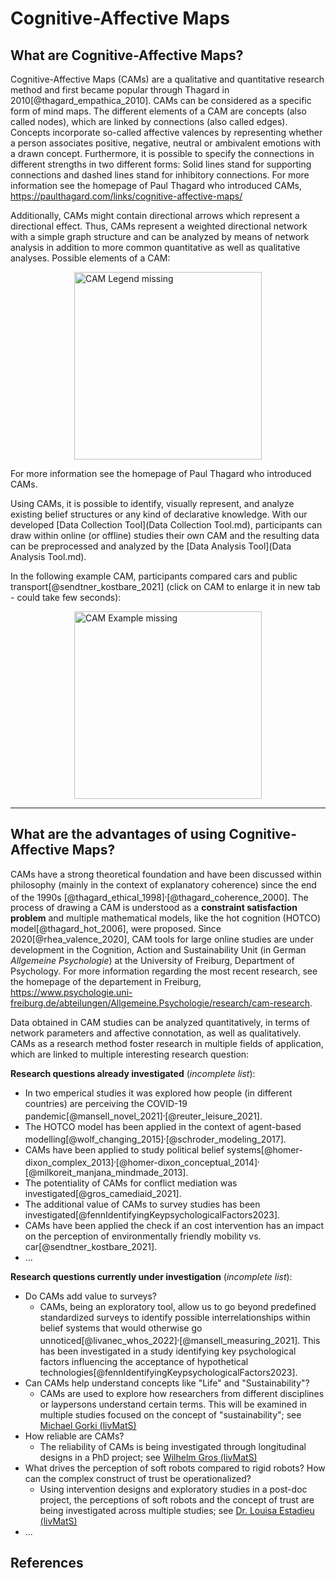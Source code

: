 <style>
.centerImg{
    display: block;
    margin: 0 auto;
}
</style>


Cognitive-Affective Maps
=====

What are Cognitive-Affective Maps?
------------

Cognitive-Affective Maps (CAMs) are a qualitative and quantitative research method and first became popular through Thagard in 2010[@thagard_empathica_2010]. CAMs can be considered as a specific form of mind maps. The different elements of a CAM are concepts (also called nodes), which are linked by connections (also called edges). Concepts incorporate so-called affective valences by representing whether a person associates positive, negative, neutral or ambivalent emotions with a drawn concept. Furthermore, it is possible to specify the connections in different strengths in two different forms: Solid lines stand for supporting connections and dashed lines stand for inhibitory connections. For more information see the homepage of Paul Thagard who introduced CAMs, <a href="https://paulthagard.com/links/cognitive-affective-maps/" target="_blank">https://paulthagard.com/links/cognitive-affective-maps/</a>

Additionally, CAMs might contain directional arrows which represent a directional effect. Thus, CAMs represent a weighted directional network with a simple graph structure and can be analyzed by means of network analysis in addition to more common quantitative as well as qualitative analyses. Possible elements of a CAM:

<img src="https://raw.githubusercontent.com/FennStatistics/CAMtools_documentation/master/docs/media/CAM_legend.JPG" alt="CAM Legend missing" style="height:300px;" class="centerImg">

 For more information see the homepage of Paul Thagard who introduced CAMs.


Using CAMs, it is possible to identify, visually represent, and analyze existing belief structures or any kind of declarative knowledge. With our developed [Data Collection Tool](Data Collection Tool.md), participants can draw within online (or offline) studies their own CAM and the resulting data can be preprocessed and analyzed by the [Data Analysis Tool](Data Analysis Tool.md).

In the following example CAM, participants compared cars and public transport[@sendtner_kostbare_2021] (click on CAM to enlarge it in new tab - could take few seconds): 

<a href="https://raw.githubusercontent.com/FennStatistics/CAMtools_documentation/master/docs/media/CAM_example_sendtner2021.jpg" target="_blank">
  <img alt="CAM Example missing"  style="height:300px;" class="centerImg" src="https://raw.githubusercontent.com/FennStatistics/CAMtools_documentation/master/docs/media/CAM_example_sendtner2021.jpg" />
</a>




***
What are the advantages of using Cognitive-Affective Maps?
----------------

CAMs have a strong theoretical foundation and have been discussed within philosophy (mainly in the context of explanatory coherence) since the end of the 1990s [@thagard_ethical_1998]<sup>,</sup>[@thagard_coherence_2000]. The process of drawing a CAM is understood as a **constraint satisfaction problem** and multiple mathematical models, like the hot cognition (HOTCO) model[@thagard_hot_2006], were proposed. Since 2020[@rhea_valence_2020], CAM tools for large online studies are under development in the Cognition, Action and Sustainability Unit (in German *Allgemeine Psychologie*) at the University of Freiburg, Department of Psychology. For more information regarding the most recent research, see the homepage of the departement in Freiburg, <a href="https://www.psychologie.uni-freiburg.de/abteilungen/Allgemeine.Psychologie/research/cam-research" target="_blank">https://www.psychologie.uni-freiburg.de/abteilungen/Allgemeine.Psychologie/research/cam-research</a>.

Data obtained in CAM studies can be analyzed quantitatively, in terms of network parameters and affective connotation, as well as qualitatively. CAMs as a research method foster research in multiple fields of application, which are linked to multiple interesting research question: 

**Research questions already investigated** (*incomplete list*):

* In two emperical studies it was explored how people (in different countries) are perceiving the COVID-19 pandemic[@mansell_novel_2021]<sup>,</sup>[@reuter_leisure_2021].
* The HOTCO model has been applied in the context of agent-based modelling[@wolf_changing_2015]<sup>,</sup>[@schroder_modeling_2017].
* CAMs have been applied to study political belief systems[@homer-dixon_complex_2013]<sup>,</sup>[@homer-dixon_conceptual_2014]<sup>,</sup>[@milkoreit_manjana_mindmade_2013].
* The potentiality of CAMs for conflict mediation was investigated[@gros_camediaid_2021].
* The additional value of CAMs to survey studies has been investigated[@fennIdentifyingKeypsychologicalFactors2023].
* CAMs have been applied the check if an cost intervention has an impact on the perception of environmentally friendly mobility vs. car[@sendtner_kostbare_2021].
* ...


**Research questions currently under investigation** (*incomplete list*):

* Do CAMs add value to surveys?
    * CAMs, being an exploratory tool, allow us to go beyond predefined standardized surveys to identify possible interrelationships within belief systems that would otherwise go unnoticed[@livanec_whos_2022]<sup>,</sup>[@mansell_measuring_2021]. This has been investigated in a study identifying key psychological factors influencing the acceptance of hypothetical technologies[@fennIdentifyingKeypsychologicalFactors2023].
* Can CAMs help understand concepts like "Life" and "Sustainability"?
    * CAMs are used to explore how researchers from different disciplines or laypersons understand certain terms. This will be examined in multiple studies focused on the concept of "sustainability"; see <a href="https://www.livmats.uni-freiburg.de/en/people/phd-and-postdoc-students/michael-gorki" target="_blank">Michael Gorki (livMatS)</a>
* How reliable are CAMs?
    * The reliability of CAMs is being investigated through longitudinal designs in a PhD project; see <a href="https://www.livmats.uni-freiburg.de/en/people/phd-and-postdoc-students/wilhelm-gros" target="_blank">Wilhelm Gros (livMatS)</a>
* What drives the perception of soft robots compared to rigid robots? How can the complex construct of trust be operationalized?
    * Using intervention designs and exploratory studies in a post-doc project, the perceptions of soft robots and the concept of trust are being investigated across multiple studies; see <a href="https://www.livmats.uni-freiburg.de/de/people/postdoctoral-researchers/dr-louisa-julie-estadieus" target="_blank">Dr. Louisa Estadieu (livMatS)</a>
* ...



References
----------------